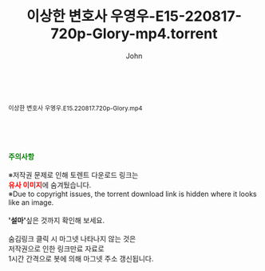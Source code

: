 ﻿---
layout: post
title:  "이상한 변호사 우영우-E15-220817-720p-Glory-mp4.torrent"
author: John
categories: [ 드라마 ]
tags: [  ]
image:  
description: "이상한 변호사 우영우-E15-220817-720p-Glory-mp4 torrent 정보 공유"
toc: true
toc_sticky: true
---

<br>
<div class="view-img">
<a class="view_image" href="http://torrentmobile62.com/bbs/view_image.php?fn=%2Fdata%2Ffile%2Fdrama%2F3735183265_Tku41Spo_bc8b08c9d93a26a3d16275f90c9a11e04b6a3095.jpg" target="_blank"><img alt="" class="img-tag" content="http://torrentmobile62.com/data/file/drama/3735183265_Tku41Spo_bc8b08c9d93a26a3d16275f90c9a11e04b6a3095.jpg" itemprop="image" src="http://torrentmobile62.com/data/file/drama/3735183265_Tku41Spo_bc8b08c9d93a26a3d16275f90c9a11e04b6a3095.jpg"/></a></div><div class="view-content" itemprop="description">
<p><span style="font-size:12px;">이상한 변호사 우영우.E15.220817.720p-Glory.mp4</span> </p> </div>
    
<br><br><br>
<p data-ke-size="size16"><b><span style="color: green;">주의사항</span></b><br /><br />※저작권 문제로 인해 토렌트 다운로드 링크는<br /><b><span style="color: red;">유사 이미지</span></b>에 숨겨뒀습니다.<br />※Due to copyright issues, the torrent download link is hidden where it looks like an image.<br /><br /><b>'설마'</b>싶은 것까지 확인해 보세요.<br /><br />숨김링크 클릭 시 마그넷 나타나지 않는 것은<br />저작권으로 인한 링크만료 자료로<br />1시간 간격으로 봇에 의해 마그넷 주소 갱신됩니다.</p>
